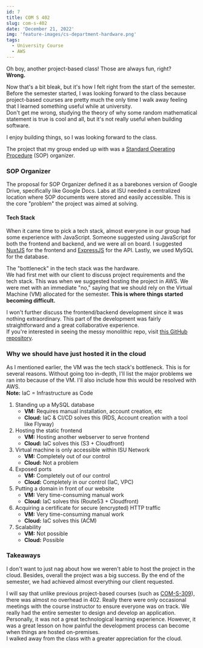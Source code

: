 ```yaml
---
id: 7
title: COM S 402
slug: com-s-402
date: 'December 21, 2022'
img: 'feature-images/cs-department-hardware.png'
tags:
  - University Course
  - AWS
---
```


Oh boy, another project-based class! Those are always fun, right? \
**Wrong.**

<!--more-->

Now that's a bit bleak, but it's how I felt right from the start of the semester. Before the semester started, I was looking forward to the class because project-based courses are pretty much the only time I walk away feeling that I learned something useful while at university. \
Don't get me wrong, studying the theory of why some random mathematical statement is true is cool and all, but it's not really useful when building software.

I enjoy building things, so I was looking forward to the class.

<!-- On the first day we were given a few project choices, as well as offered to create our own idea (with approval). There was only one project choice that peaked my interest. The project titled "Smart Posters" seemed like a cool idea. In summary the idea was to implement QR codes into (digital and physical). When a user scanned the QR code to learn more about an event/topic, the poster's creator would be able to track analytics such as which poster had the most user interaction. This would help someone in future promoting. \
Also, the project seemed quite simple and that it could benefit from being cloud-based, which was really important to me at the time.

We all voted for our top picks and waited a couple of days. The group I was in received our second pick, a Standard Operating Procedure (SOP) organizer.
-->

The project that my group ended up with was a [Standard Operating Procedure](https://g.co/kgs/boL3hv) (SOP) organizer.

### SOP Organizer
The proposal for SOP Organizer defined it as a barebones version of Google Drive, specifically like Google Docs. Labs at ISU needed a centralized location where SOP documents were stored and easily accessible. This is the core "problem" the project was aimed at solving.


#### Tech Stack
When it came time to pick a tech stack, almost everyone in our group had some experience with JavaScript. Someone suggested using JavaScript for both the frontend and backend, and we were all on board. I suggested [NuxtJS](https://nuxtjs.org/) for the frontend and [ExpressJS](https://expressjs.com/) for the API. Lastly, we used MySQL for the database.

The "bottleneck" in the tech stack was the hardware. \
We had first met with our client to discuss project requirements and the tech stack. This was when we suggested hosting the project in AWS. We were met with an immediate "no," saying that we should rely on the Virtual Machine (VM) allocated for the semester. **This is where things started becoming difficult.**
<!-- Another little note is that I proposed test-driven-development, and was pretty much told "No" again. Why would you want to test your code? 😐 -->


I won't further discuss the frontend/backend development since it was nothing extraordinary. This part of the development was fairly straightforward and a great collaborative experience. \
If you're interested in seeing the messy monolithic repo, visit [this GitHub repository](https://github.com/biochenistry/sop-organizer).

### Why we should have just hosted it in the cloud
As I mentioned earlier, the VM was the tech stack's bottleneck. This is for several reasons. Without going too in-depth, I'll list the major problems we ran into because of the VM. I'll also include how this would be resolved with AWS. \
**Note:** IaC = Infrastructure as Code

1. Standing up a MySQL database
    - **VM:** Requires manual installation, account creation, etc
    - **Cloud:** IaC & CI/CD solves this (RDS, Account creation with a tool like Flyway)
1. Hosting the static frontend
    - **VM:** Hosting another webserver to serve frontend
    - **Cloud:** IaC solves this (S3 + Cloudfront)
1. Virtual machine is only accessible within ISU Network
    - **VM:** Completely out of our control
    - **Cloud:** Not a problem
1. Exposed ports
    - **VM:** Completely out of our control
    - **Cloud:** Completely in our control (IaC, VPC)
1. Putting a domain in front of our website
    - **VM:** Very time-consuming manual work
    - **Cloud:** IaC solves this (Route53 + Cloudfront)
1. Acquiring a certificate for secure (encrypted) HTTP traffic
    - **VM:** Very time-consuming manual work
    - **Cloud:** IaC solves this (ACM)
1. Scalability
    - **VM:** Not possible
    - **Cloud:** Possible
<!--
1. TEXT
    - **VM:** 
    - **Cloud:** IaC solves this
-->


### Takeaways

I don't want to just nag about how we weren't able to host the project in the cloud. Besides, overall the project was a big success. By the end of the semester, we had achieved almost everything our client requested.

I will say that unlike previous project-based courses (such as [COM-S-309](/blog/com-s-309)), there was almost no overhead in 402. Really there were only occasional meetings with the course instructor to ensure everyone was on track. We really had the entire semester to design and develop an application. Personally, it was not a great technological learning experience. However, it was a great lesson on how painful the development process can become when things are hosted on-premises. \
I walked away from the class with a greater appreciation for the cloud.

